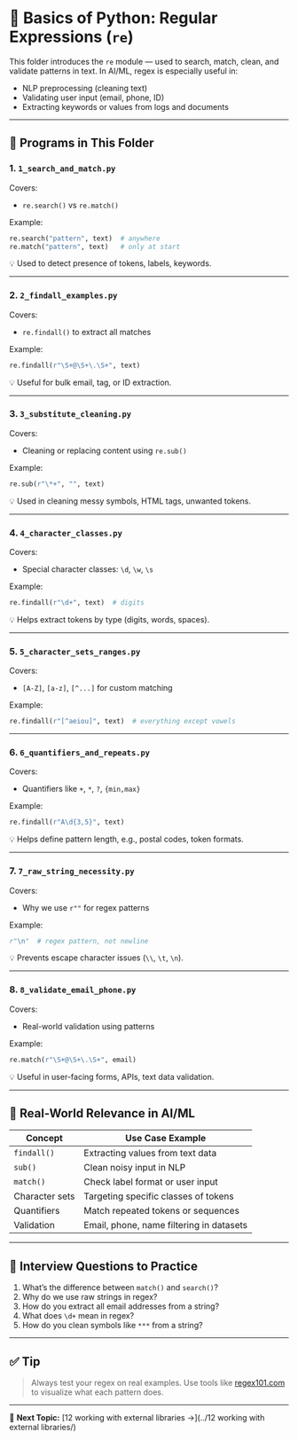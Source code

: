 # 🧠 Basics of Python: Regular Expressions (`re`)

This folder introduces the `re` module — used to search, match, clean, and validate patterns in text. In AI/ML, regex is especially useful in:
- NLP preprocessing (cleaning text)
- Validating user input (email, phone, ID)
- Extracting keywords or values from logs and documents

---

## 📌 Programs in This Folder

### 1. `1_search_and_match.py`

Covers:
- `re.search()` vs `re.match()`

Example:
```python
re.search("pattern", text)  # anywhere
re.match("pattern", text)   # only at start
```

💡 Used to detect presence of tokens, labels, keywords.

---

### 2. `2_findall_examples.py`

Covers:
- `re.findall()` to extract all matches

Example:
```python
re.findall(r"\S+@\S+\.\S+", text)
```

💡 Useful for bulk email, tag, or ID extraction.

---

### 3. `3_substitute_cleaning.py`

Covers:
- Cleaning or replacing content using `re.sub()`

Example:
```python
re.sub(r"\*+", "", text)
```

💡 Used in cleaning messy symbols, HTML tags, unwanted tokens.

---

### 4. `4_character_classes.py`

Covers:
- Special character classes: `\d`, `\w`, `\s`

Example:
```python
re.findall(r"\d+", text)  # digits
```

💡 Helps extract tokens by type (digits, words, spaces).

---

### 5. `5_character_sets_ranges.py`

Covers:
- `[A-Z]`, `[a-z]`, `[^...]` for custom matching

Example:
```python
re.findall(r"[^aeiou]", text)  # everything except vowels
```

---

### 6. `6_quantifiers_and_repeats.py`

Covers:
- Quantifiers like `+`, `*`, `?`, `{min,max}`

Example:
```python
re.findall(r"A\d{3,5}", text)
```

💡 Helps define pattern length, e.g., postal codes, token formats.

---

### 7. `7_raw_string_necessity.py`

Covers:
- Why we use `r""` for regex patterns

Example:
```python
r"\n"  # regex pattern, not newline
```

💡 Prevents escape character issues (`\\`, `\t`, `\n`).

---

### 8. `8_validate_email_phone.py`

Covers:
- Real-world validation using patterns

Example:
```python
re.match(r"\S+@\S+\.\S+", email)
```

💡 Useful in user-facing forms, APIs, text data validation.

---

## 🎯 Real-World Relevance in AI/ML

| Concept         | Use Case Example |
|-----------------|------------------|
| `findall()`     | Extracting values from text data |
| `sub()`         | Clean noisy input in NLP |
| `match()`       | Check label format or user input |
| Character sets  | Targeting specific classes of tokens |
| Quantifiers     | Match repeated tokens or sequences |
| Validation      | Email, phone, name filtering in datasets |

---

## 🧠 Interview Questions to Practice

1. What’s the difference between `match()` and `search()`?
2. Why do we use raw strings in regex?
3. How do you extract all email addresses from a string?
4. What does `\d+` mean in regex?
5. How do you clean symbols like `***` from a string?

---

## ✅ Tip

> Always test your regex on real examples. Use tools like [regex101.com](https://regex101.com) to visualize what each pattern does.

---

📁 **Next Topic:** [12 working with external libraries →](../12 working with external libraries/)